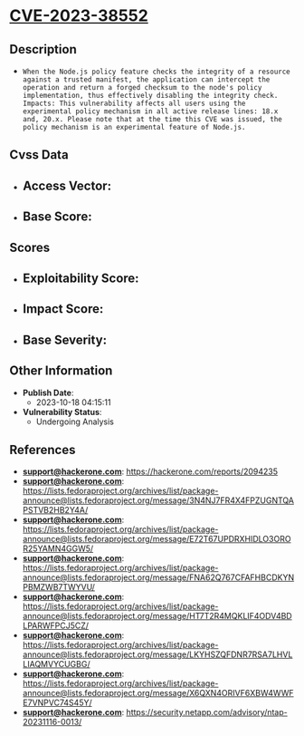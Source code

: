 
# [CVE-2023-38552](https://hackerone.com/reports/2094235)

## Description

- `When the Node.js policy feature checks the integrity of a resource against a trusted manifest, the application can intercept the operation and return a forged checksum to the node's policy implementation, thus effectively disabling the integrity check.
Impacts:
This vulnerability affects all users using the experimental policy mechanism in all active release lines: 18.x and, 20.x.
Please note that at the time this CVE was issued, the policy mechanism is an experimental feature of Node.js.`

## Cvss Data

- **Access Vector**:
  - 
- **Base Score**:
  - 

## Scores

- **Exploitability Score**:
  - 
- **Impact Score**:
  - 
- **Base Severity**:
  - 

## Other Information

- **Publish Date**:
  - 2023-10-18 04:15:11
- **Vulnerability Status**:
  - Undergoing Analysis

## References

- **support@hackerone.com**: https://hackerone.com/reports/2094235
- **support@hackerone.com**: https://lists.fedoraproject.org/archives/list/package-announce@lists.fedoraproject.org/message/3N4NJ7FR4X4FPZUGNTQAPSTVB2HB2Y4A/
- **support@hackerone.com**: https://lists.fedoraproject.org/archives/list/package-announce@lists.fedoraproject.org/message/E72T67UPDRXHIDLO3OROR25YAMN4GGW5/
- **support@hackerone.com**: https://lists.fedoraproject.org/archives/list/package-announce@lists.fedoraproject.org/message/FNA62Q767CFAFHBCDKYNPBMZWB7TWYVU/
- **support@hackerone.com**: https://lists.fedoraproject.org/archives/list/package-announce@lists.fedoraproject.org/message/HT7T2R4MQKLIF4ODV4BDLPARWFPCJ5CZ/
- **support@hackerone.com**: https://lists.fedoraproject.org/archives/list/package-announce@lists.fedoraproject.org/message/LKYHSZQFDNR7RSA7LHVLLIAQMVYCUGBG/
- **support@hackerone.com**: https://lists.fedoraproject.org/archives/list/package-announce@lists.fedoraproject.org/message/X6QXN4ORIVF6XBW4WWFE7VNPVC74S45Y/
- **support@hackerone.com**: https://security.netapp.com/advisory/ntap-20231116-0013/
